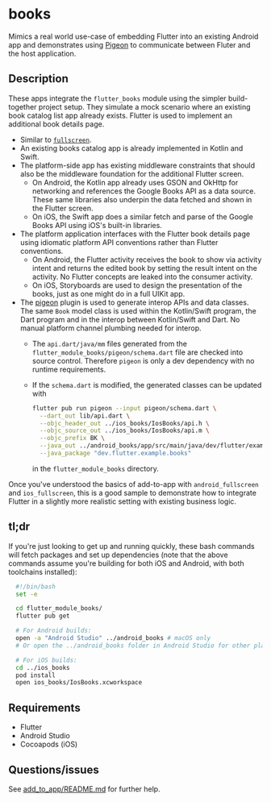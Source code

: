 # books

Mimics a real world use-case of embedding Flutter into an existing Android app
and demonstrates using [Pigeon](https://pub.dev/packages/pigeon) to communicate
between Fluter and the host application.

## Description

These apps integrate the `flutter_books` module using the simpler build-together
project setup. They simulate a mock scenario where an existing book catalog
list app already exists. Flutter is used to implement an additional book details
page.

* Similar to [`fullscreen`](../fullscreen).
* An existing books catalog app is already implemented in Kotlin and Swift.
* The platform-side app has existing middleware constraints that should also
  be the middleware foundation for the additional Flutter screen.
  * On Android, the Kotlin app already uses GSON and OkHttp for networking and
    references the Google Books API as a data source. These same libraries also
    underpin the data fetched and shown in the Flutter screen.
  * On iOS, the Swift app does a similar fetch and parse of the Google Books API
    using iOS's built-in libraries.
* The platform application interfaces with the Flutter book details page using
  idiomatic platform API conventions rather than Flutter conventions.
  * On Android, the Flutter activity receives the book to show via activity
    intent and returns the edited book by setting the result intent on the
    activity. No Flutter concepts are leaked into the consumer activity.
  * On iOS, Storyboards are used to design the presentation of the books, just
    as one might do in a full UIKit app.
* The [pigeon](https://pub.dev/packages/pigeon) plugin is used to generate
  interop APIs and data classes. The same `Book` model class is used within the
  Kotlin/Swift program, the Dart program and in the interop between Kotlin/Swift
  and Dart. No manual platform channel plumbing needed for interop.
  * The `api.dart/java/mm` files generated from the
    `flutter_module_books/pigeon/schema.dart` file are checked into source
    control. Therefore `pigeon` is only a dev dependency with no runtime
    requirements.
  * If the `schema.dart` is modified, the generated classes can be updated with

      ```bash
      flutter pub run pigeon --input pigeon/schema.dart \
        --dart_out lib/api.dart \
        --objc_header_out ../ios_books/IosBooks/api.h \
        --objc_source_out ../ios_books/IosBooks/api.m \
        --objc_prefix BK \
        --java_out ../android_books/app/src/main/java/dev/flutter/example/books/Api.java \
        --java_package "dev.flutter.example.books"
      ```

      in the `flutter_module_books` directory.

Once you've understood the basics of add-to-app with `android_fullscreen` and
`ios_fullscreen`, this is a good sample to demonstrate how to integrate Flutter
in a slightly more realistic setting with existing business logic.

## tl;dr

If you're just looking to get up and running quickly, these bash commands will
fetch packages and set up dependencies (note that the above commands assume
you're building for both iOS and Android, with both toolchains installed):

```bash
  #!/bin/bash
  set -e

  cd flutter_module_books/
  flutter pub get

  # For Android builds:
  open -a "Android Studio" ../android_books # macOS only
  # Or open the ../android_books folder in Android Studio for other platforms.

  # For iOS builds:
  cd ../ios_books
  pod install
  open ios_books/IosBooks.xcworkspace
```

## Requirements

* Flutter
* Android Studio
* Cocoapods (iOS)

## Questions/issues

See [add_to_app/README.md](../README.md) for further help.
